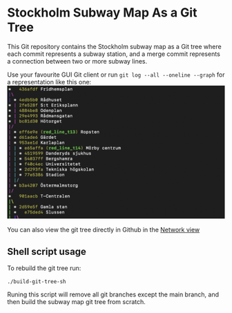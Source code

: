 # Stockholm Subway Map As a Git Tree

This Git repository contains the Stockholm subway map as a Git tree where each commit represents a subway station, and a merge commit represents a connection between two or more subway lines.

Use your favourite GUI Git client or run `git log --all --oneline --graph` for a representation like this one: 
![Screenshot showing the output from git log --graph](assets/screenshot-git-log-graph.png)

You can also view the git tree directly in Github in the [Network view](https://github.com/miksto/stockholm-subway-map-git/network)


## Shell script usage
To rebuild the git tree run:
```
./build-git-tree-sh
```
Runing this script will remove all git branches except the main branch, and then build the subway map git tree from scratch.